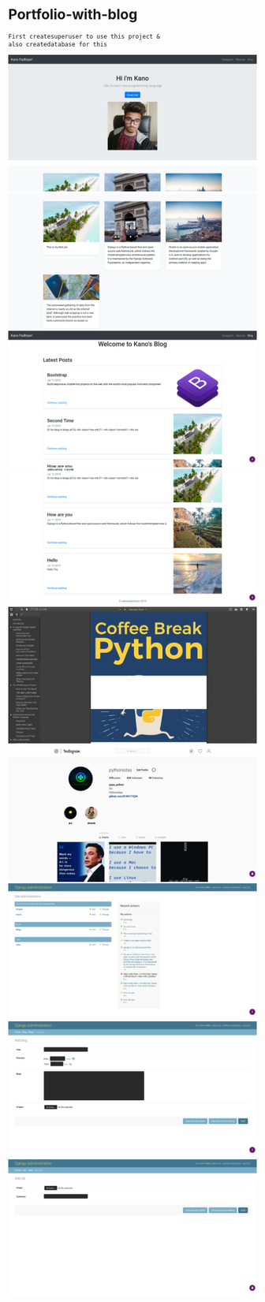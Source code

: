 # Portfolio-with-blog
    First createsuperuser to use this project &
    also createdatabase for this 

![](https://github.com/8140171224/Portfolio-with-blog/blob/master/ss/Screen%20Shot%202019-07-13%20at%2013.46.17.png)
![](https://github.com/8140171224/Portfolio-with-blog/blob/master/ss/Screen%20Shot%202019-07-13%20at%2013.46.22.png)
![](https://github.com/8140171224/Portfolio-with-blog/blob/master/ss/Screen%20Shot%202019-07-13%20at%2013.46.33.png)
![](https://github.com/8140171224/Portfolio-with-blog/blob/master/ss/Screen%20Shot%202019-07-13%20at%2013.46.38.png)
![](https://github.com/8140171224/Portfolio-with-blog/blob/master/ss/Screen%20Shot%202019-07-13%20at%2013.46.45.png)
![](https://github.com/8140171224/Portfolio-with-blog/blob/master/ss/Screen%20Shot%202019-07-13%20at%2013.46.55.png)
![](https://github.com/8140171224/Portfolio-with-blog/blob/master/ss/Screen%20Shot%202019-07-13%20at%2013.47.09.png)
![](https://github.com/8140171224/Portfolio-with-blog/blob/master/ss/Screen%20Shot%202019-07-13%20at%2013.47.17.png)
![](https://github.com/8140171224/Portfolio-with-blog/blob/master/ss/Screen%20Shot%202019-07-13%20at%2013.47.25.png)

